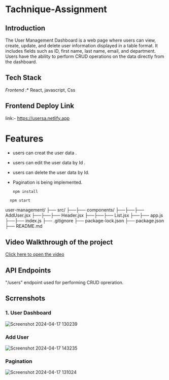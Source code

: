 # Tachnique-Assignment

## Introduction
The User Management Dashboard is a web page where users can view, create, update, and delete user information displayed in a table format. It includes fields such as ID, first name, last name, email, and department. Users have the ability to perform CRUD operations on the data directly from the dashboard.

## Tech Stack
*Frontend :** React, javascript, Css

## Frontend Deploy Link
link:- https://usersa.netlify.app

# Features
- users can creat the user data .
- users can edit the user data by Id .
- users can delete the user data by Id.
- Pagination is being implemented.

  ```bash
  npm install
```
  npm start
```
user-management/
├── src/
├──├── components/
├──├──├── AddUser.jsx
├──├──├── Header.jsx
├──├──├── List.jsx
├──├── app.js
├──├── index.js
├── .gitignore
├── package-lock.json
├── package.json
├── README.md

## Video Walkthrough of the project
[Click here to open the video](https://drive.google.com/file/d/1BhYzVQdIfL2VTMjw5VlPnO-jMwJz4REe/view?usp=sharing)


## API Endpoints
"/users" endpoint used for performing CRUD opreration.

## Scrrenshots

### 1. User Dashboard
![Screenshot 2024-04-17 130239](https://github.com/Sajid788/Tachnique-Assignment/assets/129252454/0cde69ae-5621-42c5-8817-612738ecdbfb)

### Add User
![Screenshot 2024-04-17 143235](https://github.com/Sajid788/Tachnique-Assignment/assets/129252454/1f7ba00e-65d3-4172-b2c9-fbaf230cd45d)


### Pagination 
![Screenshot 2024-04-17 131024](https://github.com/Sajid788/Tachnique-Assignment/assets/129252454/a231c967-8dfd-4ea4-b4ad-235f8dda5d07)


